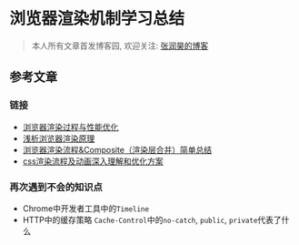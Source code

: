 # 浏览器渲染机制学习总结

> 本人所有文章首发博客园, 欢迎关注: [张润昊的博客](http://www.cnblogs.com/zhangrunhao/)

## 参考文章

### 链接

* [浏览器渲染过程与性能优化](https://sylvanassun.github.io/2017/10/03/2017-10-03-BrowserCriticalRenderingPath/)
* [浅析浏览器渲染原理](https://segmentfault.com/a/1190000012960187)
* [浏览器渲染流程&Composite（渲染层合并）简单总结](https://segmentfault.com/a/1190000014520786)
* [css渲染流程及动画深入理解和优化方案](https://www.jianshu.com/p/d42047481def)

### 再次遇到不会的知识点

* Chrome中开发者工具中的`Timeline`
* HTTP中的缓存策略 `Cache-Control`中的`no-catch`, `public`, `private`代表了什么